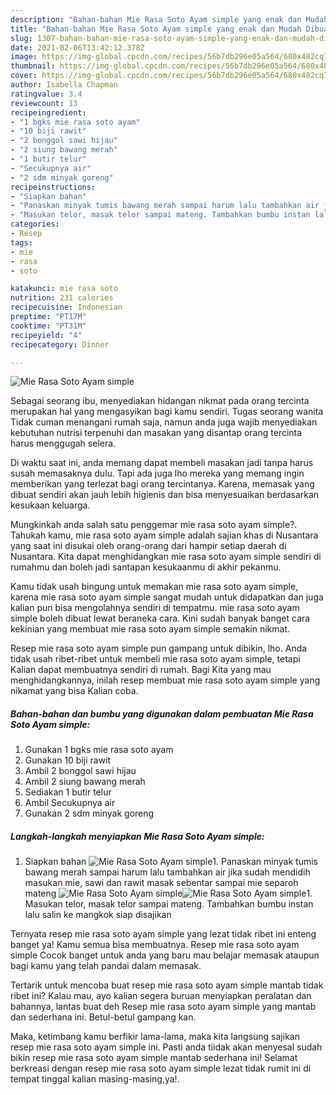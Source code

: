 ```yaml
---
description: "Bahan-bahan Mie Rasa Soto Ayam simple yang enak dan Mudah Dibuat"
title: "Bahan-bahan Mie Rasa Soto Ayam simple yang enak dan Mudah Dibuat"
slug: 1307-bahan-bahan-mie-rasa-soto-ayam-simple-yang-enak-dan-mudah-dibuat
date: 2021-02-06T13:42:12.378Z
image: https://img-global.cpcdn.com/recipes/56b7db296e05a564/680x482cq70/mie-rasa-soto-ayam-simple-foto-resep-utama.jpg
thumbnail: https://img-global.cpcdn.com/recipes/56b7db296e05a564/680x482cq70/mie-rasa-soto-ayam-simple-foto-resep-utama.jpg
cover: https://img-global.cpcdn.com/recipes/56b7db296e05a564/680x482cq70/mie-rasa-soto-ayam-simple-foto-resep-utama.jpg
author: Isabella Chapman
ratingvalue: 3.4
reviewcount: 13
recipeingredient:
- "1 bgks mie rasa soto ayam"
- "10 biji rawit"
- "2 bonggol sawi hijau"
- "2 siung bawang merah"
- "1 butir telur"
- "Secukupnya air"
- "2 sdm minyak goreng"
recipeinstructions:
- "Siapkan bahan"
- "Panaskan minyak tumis bawang merah sampai harum lalu tambahkan air jika sudah mendidih masukan mie, sawi dan rawit masak sebentar sampai mie separoh mateng"
- "Masukan telor, masak telor sampai mateng. Tambahkan bumbu instan lalu salin ke mangkok siap disajikan"
categories:
- Resep
tags:
- mie
- rasa
- soto

katakunci: mie rasa soto 
nutrition: 231 calories
recipecuisine: Indonesian
preptime: "PT17M"
cooktime: "PT31M"
recipeyield: "4"
recipecategory: Dinner

---
```



![Mie Rasa Soto Ayam simple](https://img-global.cpcdn.com/recipes/56b7db296e05a564/680x482cq70/mie-rasa-soto-ayam-simple-foto-resep-utama.jpg)

Sebagai seorang ibu, menyediakan hidangan nikmat pada orang tercinta merupakan hal yang mengasyikan bagi kamu sendiri. Tugas seorang  wanita Tidak cuman menangani rumah saja, namun anda juga wajib menyediakan kebutuhan nutrisi terpenuhi dan masakan yang disantap orang tercinta harus menggugah selera.

Di waktu  saat ini, anda memang dapat membeli masakan jadi tanpa harus susah memasaknya dulu. Tapi ada juga lho mereka yang memang ingin memberikan yang terlezat bagi orang tercintanya. Karena, memasak yang dibuat sendiri akan jauh lebih higienis dan bisa menyesuaikan berdasarkan kesukaan keluarga. 



Mungkinkah anda salah satu penggemar mie rasa soto ayam simple?. Tahukah kamu, mie rasa soto ayam simple adalah sajian khas di Nusantara yang saat ini disukai oleh orang-orang dari hampir setiap daerah di Nusantara. Kita dapat menghidangkan mie rasa soto ayam simple sendiri di rumahmu dan boleh jadi santapan kesukaanmu di akhir pekanmu.

Kamu tidak usah bingung untuk memakan mie rasa soto ayam simple, karena mie rasa soto ayam simple sangat mudah untuk didapatkan dan juga kalian pun bisa mengolahnya sendiri di tempatmu. mie rasa soto ayam simple boleh dibuat lewat beraneka cara. Kini sudah banyak banget cara kekinian yang membuat mie rasa soto ayam simple semakin nikmat.

Resep mie rasa soto ayam simple pun gampang untuk dibikin, lho. Anda tidak usah ribet-ribet untuk membeli mie rasa soto ayam simple, tetapi Kalian dapat membuatnya sendiri di rumah. Bagi Kita yang mau menghidangkannya, inilah resep membuat mie rasa soto ayam simple yang nikamat yang bisa Kalian coba.

<!--inarticleads1-->

##### Bahan-bahan dan bumbu yang digunakan dalam pembuatan Mie Rasa Soto Ayam simple:

1. Gunakan 1 bgks mie rasa soto ayam
1. Gunakan 10 biji rawit
1. Ambil 2 bonggol sawi hijau
1. Ambil 2 siung bawang merah
1. Sediakan 1 butir telur
1. Ambil Secukupnya air
1. Gunakan 2 sdm minyak goreng




<!--inarticleads2-->

##### Langkah-langkah menyiapkan Mie Rasa Soto Ayam simple:

1. Siapkan bahan
<img src="https://img-global.cpcdn.com/steps/62e0aa311dbcf933/160x128cq70/mie-rasa-soto-ayam-simple-langkah-memasak-1-foto.jpg" alt="Mie Rasa Soto Ayam simple">1. Panaskan minyak tumis bawang merah sampai harum lalu tambahkan air jika sudah mendidih masukan mie, sawi dan rawit masak sebentar sampai mie separoh mateng
<img src="https://img-global.cpcdn.com/steps/1a91aebf5bce94c4/160x128cq70/mie-rasa-soto-ayam-simple-langkah-memasak-2-foto.jpg" alt="Mie Rasa Soto Ayam simple"><img src="https://img-global.cpcdn.com/steps/d003bd1e5d8a690c/160x128cq70/mie-rasa-soto-ayam-simple-langkah-memasak-2-foto.jpg" alt="Mie Rasa Soto Ayam simple">1. Masukan telor, masak telor sampai mateng. Tambahkan bumbu instan lalu salin ke mangkok siap disajikan




Ternyata resep mie rasa soto ayam simple yang lezat tidak ribet ini enteng banget ya! Kamu semua bisa membuatnya. Resep mie rasa soto ayam simple Cocok banget untuk anda yang baru mau belajar memasak ataupun bagi kamu yang telah pandai dalam memasak.

Tertarik untuk mencoba buat resep mie rasa soto ayam simple mantab tidak ribet ini? Kalau mau, ayo kalian segera buruan menyiapkan peralatan dan bahannya, lantas buat deh Resep mie rasa soto ayam simple yang mantab dan sederhana ini. Betul-betul gampang kan. 

Maka, ketimbang kamu berfikir lama-lama, maka kita langsung sajikan resep mie rasa soto ayam simple ini. Pasti anda tiidak akan menyesal sudah bikin resep mie rasa soto ayam simple mantab sederhana ini! Selamat berkreasi dengan resep mie rasa soto ayam simple lezat tidak rumit ini di tempat tinggal kalian masing-masing,ya!.

